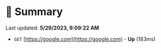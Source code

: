 # 📖 Summary
Last updated: **5/29/2023, 9:09:22 AM**

- `GET` [https://google.com](https://google.com) - **Up** (183ms)
